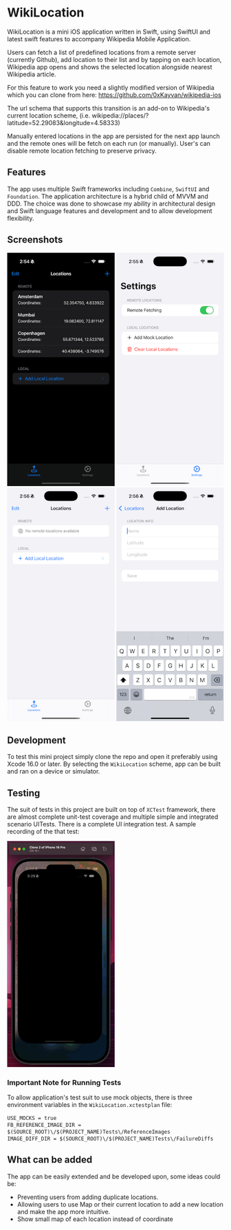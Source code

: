 # WikiLocation

WikiLocation is a mini iOS application written in Swift, using SwiftUI and latest swift features to accompany Wikipedia Mobile Application.

Users can fetch a list of predefined locations from a remote server (currently Github), add location to their list and by tapping on each location, Wikipedia app opens and shows the selected location alongside nearest Wikipedia article.

For this feature to work you need a slightly modified version of Wikipedia which you can clone from here: https://github.com/0xKayvan/wikipedia-ios

The url schema that supports this transition is an add-on to Wikipedia's current location scheme, (i.e. wikipedia://places/?latitude=52.29083&longitude=4.58333)

Manually entered locations in the app are persisted for the next app launch and the remote ones will be fetch on each run (or manually). User's can disable remote location fetching to preserve privacy.

## Features

The app uses multiple Swift frameworks including `Combine`, `SwiftUI` and `Foundation`. The application architecture is a hybrid child of MVVM and DDD. The choice was done to showcase my ability in architectural design and Swift language features and development and to allow development flexibility.

## Screenshots

<img src="Screenshots/ScreenShot01.png" width="250" alt="Screenshot 1"/> <img src="Screenshots/ScreenShot02.png" width="250" alt="Screenshot 2"/> <img src="Screenshots/ScreenShot03.png" width="250" alt="Screenshot 3"/> <img src="Screenshots/ScreenShot04.png" width="250" alt="Screenshot 4"/>

## Development

To test this mini project simply clone the repo and open it preferably using Xcode 16.0 or later. By selecting the `WikiLocation` scheme, app can be built and ran on a device or simulator.

## Testing

The suit of tests in this project are built on top of `XCTest` framework, there are almost complete unit-test coverage and multiple simple and integrated scenario UITests.
There is a complete UI integration test. A sample recording of the that test:

<img src="Screenshots/UITest.gif" width="250" alt="UITest Recording"/>

### Important Note for Running Tests

To allow application's test suit to use mock objects, there is three environment variables in the `WikiLocation.xctestplan` file:

```plaintext
USE_MOCKS = true
FB_REFERENCE_IMAGE_DIR = $(SOURCE_ROOT)\/$(PROJECT_NAME)Tests\/ReferenceImages
IMAGE_DIFF_DIR = $(SOURCE_ROOT)\/$(PROJECT_NAME)Tests\/FailureDiffs
```

## What can be added

The app can be easily extended and be developed upon, some ideas could be:

- Preventing users from adding duplicate locations.
- Allowing users to use Map or their current location to add a new location and make the app more intuitive.
- Show small map of each location instead of coordinate
